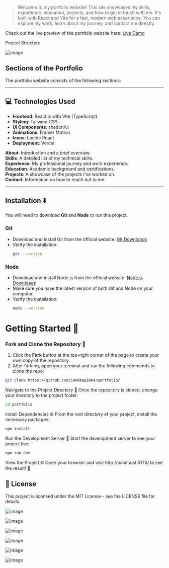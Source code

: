 > Welcome to my portfolio website! This site showcases my skills, experience, education, projects, and how to get in touch with me. It's built with React and Vite for a fast, modern web experience. You can explore my work, learn about my journey, and contact me directly.

Check out the live preview of the portfolio website here:
[Live Demo](https://portfolio-sandeepreddy.netlify.app/)

Project Structure

![image](https://github.com/user-attachments/assets/b935deee-01c2-4704-8e81-90113bfd6640)

## Sections of the Portfolio

The portfolio website consists of the following sections:

---

## 💻 Technologies Used  
- **Frontend**: React.js with Vite (TypeScript)  
- **Styling**: Tailwind CSS  
- **UI Components**: shadcn/ui  
- **Animations**: Framer Motion  
- **Icons**: Lucide React  
- **Deployment**: Vercel  

**About**: Introduction and a brief overview.  
**Skills**: A detailed list of my technical skills.  
**Experience**: My professional journey and work experience.  
**Education**: Academic background and certifications.  
**Projects**: A showcase of the projects I've worked on.  
**Contact**: Information on how to reach out to me.  

---

## Installation ⬇️

You will need to download **Git** and **Node** to run this project.

### Git

- Download and install Git from the official website: [Git Downloads](https://git-scm.com/)
- Verify the installation:
  ```bash
  git --version
  ```

### Node

- Download and install Node.js from the official website: [Node.js Downloads](https://nodejs.org/)
- Make sure you have the latest version of both Git and Node on your computer.
- Verify the installation:
  ```bash
  node --version
  ```

# Getting Started 🎯

### Fork and Clone the Repository 🚀
1. Click the **Fork** button at the top-right corner of the page to create your own copy of the repository.
2. After forking, open your terminal and run the following commands to clone the repo:

  ```bash
  git clone https://github.com/Sandeep2864/portfolio/
  ```
Navigate to the Project Directory 📂
Once the repository is cloned, change your directory to the project folder:
```bash
cd portfolio
```

Install Dependencies ⚙️
From the root directory of your project, install the necessary packages:
```bash
npm install
```

Run the Development Server 🚀
Start the development server to see your project live:
```bash
npm run dev
```

View the Project 🌐
Open your browser and visit http://localhost:5173/ to see the result! 🎉

## 📝 License
This project is licensed under the MIT License - see the LICENSE file for details.




![image](https://github.com/user-attachments/assets/d4b478c6-db9b-4d46-8aa3-72db6d2ba2da)

![image](https://github.com/user-attachments/assets/6786aa64-0619-4d11-99df-835eb9aefb77)

![image](https://github.com/user-attachments/assets/c4e71b47-0bf9-4701-bd0f-b73730c04fb8)

![image](https://github.com/user-attachments/assets/a52705cb-c8d7-40eb-8084-7c5a02e06bbd)

![image](https://github.com/user-attachments/assets/3e246cf2-20ca-4f7f-a645-642a9385c85e)

![image](https://github.com/user-attachments/assets/c62150f9-6c58-4fea-94fe-e0be506b7958)
